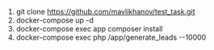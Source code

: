 1. git clone https://github.com/mavlikhanov/test_task.git
2. docker-compose up -d
3. docker-compose exec app composer install
4. docker-compose exec php /app/generate_leads --10000